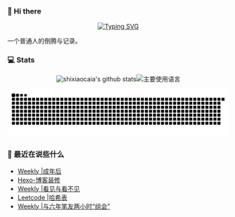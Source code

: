 ### 👋 Hi there
<div align="center">

[![Typing SVG](https://readme-typing-svg.herokuapp.com?lines=Stay+hungry%2C+Stay+foolish.;%E6%84%BF%E4%BA%BA%E4%B8%8E%E4%BA%BA%E9%83%BD%E8%83%BD%E5%A4%9F%E7%9C%9F%E8%AF%9A%E6%B2%9F%E9%80%9A%E3%80%82)](https://git.io/typing-svg)

</div>
一个普通人的倒腾与记录。

### 💻 Stats
<div align="center">

![shixiaocaia's github stats](https://github-readme-stats.vercel.app/api?username=shixiaocaia&hide_title=false&hide_border=true&show_icons=true&include_all_commits=true&line_height=20&bg_color=0,EC6C6C,FFD479,FFFC79,73FA79&theme=graywhite&locale=cn)![主要使用语言](https://github-readme-stats.vercel.app/api/top-langs/?username=shixiaocaia&hide_title=false&hide=c&hide_border=true&layout=compact&bg_color=0,73FA79,73FDFF,D783FF&theme=graywhite&locale=cn)

![snake](./assets/github-contribution-grid-snake.svg)


</div>

### 📝 最近在说些什么
<!-- BLOG-POST-LIST:START -->
- [Weekly |成年后](https://shixiaocaia.fun/posts/9764/)
- [Hexo-博客装修](https://shixiaocaia.fun/posts/57513/)
- [Weekly |看见与看不见](https://shixiaocaia.fun/posts/36836/)
- [Leetcode |哈希表](https://shixiaocaia.fun/posts/24289/)
- [Weekly |与六年笔友两小时“组会”](https://shixiaocaia.fun/posts/37572/)
<!-- BLOG-POST-LIST:END -->
